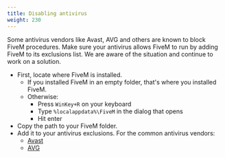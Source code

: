 ```yaml
---
title: Disabling antivirus
weight: 230
---
```


Some antivirus vendors like Avast, AVG and others are known to block FiveM procedures. Make sure your antivirus allows
FiveM to run by adding FiveM to its exclusions list. We are aware of the situation and continue to work on a solution.

- First, locate where FiveM is installed.
    - If you installed FiveM in an empty folder, that's where you installed FiveM.
    - Otherwise:
        - Press `WinKey+R` on your keyboard
        - Type `%localappdata%\FiveM` in the dialog that opens
        - Hit enter
- Copy the path to your FiveM folder.
- Add it to your antivirus exclusions. For the common antivirus vendors:
    - [Avast](https://support.avast.com/en-eu/article/Antivirus-scan-exclusions)
    - [AVG](https://support.avg.com/SupportArticleView?urlname=How-to-exclude-file-folder-or-website-from-AVG-scanning)
